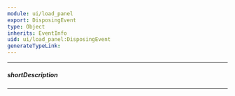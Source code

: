 ```yaml
---
module: ui/load_panel
export: DisposingEvent
type: Object
inherits: EventInfo
uid: ui/load_panel:DisposingEvent
generateTypeLink: 
---
```

---
##### shortDescription
<!-- Description goes here -->

---
<!-- Description goes here -->